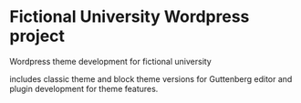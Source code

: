 <h1>Fictional University Wordpress project</h1>

Wordpress theme development for fictional university

includes classic theme and block theme versions for Guttenberg editor and plugin development for theme features.
